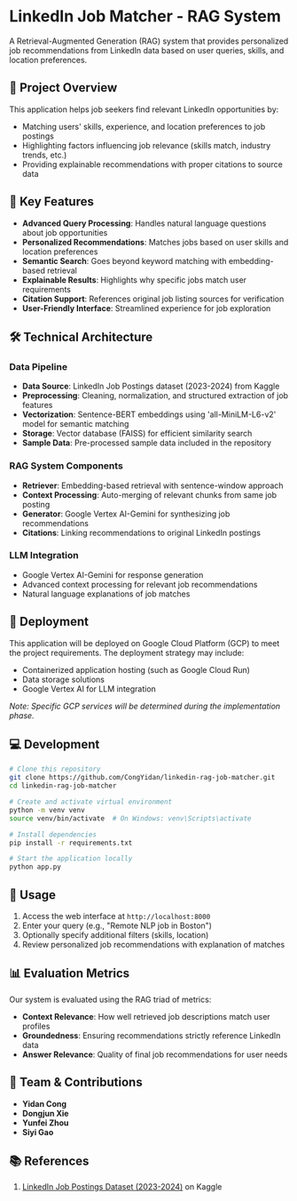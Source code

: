 # LinkedIn Job Matcher - RAG System

A Retrieval-Augmented Generation (RAG) system that provides personalized job recommendations from LinkedIn data based on user queries, skills, and location preferences.

## 🎯 Project Overview

This application helps job seekers find relevant LinkedIn opportunities by:
- Matching users' skills, experience, and location preferences to job postings
- Highlighting factors influencing job relevance (skills match, industry trends, etc.)
- Providing explainable recommendations with proper citations to source data

## 🌟 Key Features

- **Advanced Query Processing**: Handles natural language questions about job opportunities
- **Personalized Recommendations**: Matches jobs based on user skills and location preferences
- **Semantic Search**: Goes beyond keyword matching with embedding-based retrieval
- **Explainable Results**: Highlights why specific jobs match user requirements
- **Citation Support**: References original job listing sources for verification
- **User-Friendly Interface**: Streamlined experience for job exploration

## 🛠️ Technical Architecture

### Data Pipeline
- **Data Source**: LinkedIn Job Postings dataset (2023-2024) from Kaggle
- **Preprocessing**: Cleaning, normalization, and structured extraction of job features
- **Vectorization**: Sentence-BERT embeddings using 'all-MiniLM-L6-v2' model for semantic matching
- **Storage**: Vector database (FAISS) for efficient similarity search
- **Sample Data**: Pre-processed sample data included in the repository

### RAG System Components
- **Retriever**: Embedding-based retrieval with sentence-window approach
- **Context Processing**: Auto-merging of relevant chunks from same job posting
- **Generator**: Google Vertex AI-Gemini for synthesizing job recommendations
- **Citations**: Linking recommendations to original LinkedIn postings

### LLM Integration
- Google Vertex AI-Gemini for response generation
- Advanced context processing for relevant job recommendations
- Natural language explanations of job matches

## 🚀 Deployment

This application will be deployed on Google Cloud Platform (GCP) to meet the project requirements. The deployment strategy may include:

- Containerized application hosting (such as Google Cloud Run)
- Data storage solutions
- Google Vertex AI for LLM integration

*Note: Specific GCP services will be determined during the implementation phase.*

## 💻 Development

```bash
# Clone this repository
git clone https://github.com/CongYidan/linkedin-rag-job-matcher.git
cd linkedin-rag-job-matcher

# Create and activate virtual environment
python -m venv venv
source venv/bin/activate  # On Windows: venv\Scripts\activate

# Install dependencies
pip install -r requirements.txt

# Start the application locally
python app.py
```

## 🚀 Usage

1. Access the web interface at `http://localhost:8000`
2. Enter your query (e.g., "Remote NLP job in Boston")
3. Optionally specify additional filters (skills, location)
4. Review personalized job recommendations with explanation of matches

## 📊 Evaluation Metrics

Our system is evaluated using the RAG triad of metrics:
- **Context Relevance**: How well retrieved job descriptions match user profiles
- **Groundedness**: Ensuring recommendations strictly reference LinkedIn data
- **Answer Relevance**: Quality of final job recommendations for user needs

## 👥 Team & Contributions

- **Yidan Cong**
- **Dongjun Xie**
- **Yunfei Zhou**
- **Siyi Gao**

## 📚 References

1. [LinkedIn Job Postings Dataset (2023-2024)](https://www.kaggle.com/datasets/...) on Kaggle
